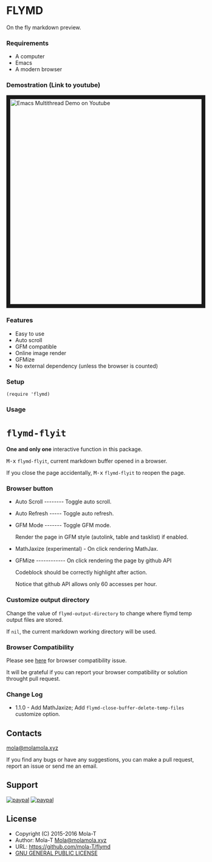 # FLYMD

On the fly markdown preview.

### Requirements

- A computer
- Emacs
- A modern browser

### Demostration (Link to youtube)

<a href="https://www.youtube.com/watch?v=xMVe9Ka-CDI"
target="_blank"><img src="image/Emacs_On_the_fly_markdown_preview.png" 
alt="Emacs Multithread Demo on Youtube" width="960" height="540" border="10" /></a>

### Features

- Easy to use
- Auto scroll
- GFM compatible
- Online image render
- GFMize
- No external dependency (unless the browser is counted)

### Setup

``` emacs-lisp
(require 'flymd)
```

### Usage

# `flymd-flyit`

**One and only one** interactive function in this package.

<kbd>M-x</kbd> `flymd-flyit`, current markdown buffer opened in a browser.

If you close the page accidentally, <kbd>M-x</kbd> `flymd-flyit` to reopen the page.

### Browser button

- Auto Scroll -------- Toggle auto scroll.
- Auto Refresh ----- Toggle auto refresh.
- GFM Mode ------- Toggle GFM mode.

  Render the page in GFM style (autolink, table and tasklist) if enabled.

- MathJaxize (experimental) - On click rendering MathJax.

- GFMize ------------ On click rendering the page by github API

  Codeblock should be correctly highlight after action.

  Notice that github API allows only 60 accesses per hour.

### Customize output directory

Change the value of `flymd-output-directory` to change where flymd temp output files are stored.

If `nil`, the current markdown working directory will be used.

### Browser Compatibility

Please see [here](browser.md) for browser compatibility issue.

It will be grateful if you can report your browser compatibility or solution throught pull request.

### Change Log

- 1.1.0 - Add MathJaxize; Add `flymd-close-buffer-delete-temp-files` customize option.

## Contacts

mola@molamola.xyz

If you find any bugs or have any suggestions, you can make a pull request, report an issue or send me an email.

## Support

[![paypal](image/buy_me_a_beer.png)](https://www.paypal.com/cgi-bin/webscr?cmd=_s-xclick&hosted_button_id=AG4M5N3TZQ2DJ)    [![paypal](image/buy_me_a_bear.png)](https://www.paypal.com/cgi-bin/webscr?cmd=_s-xclick&hosted_button_id=AZ8SZKK4MZQQE)

## License

* Copyright (C) 2015-2016 Mola-T
* Author: Mola-T <Mola@molamola.xyz>
* URL: https://github.com/mola-T/flymd
* [GNU GENERAL PUBLIC LICENSE](LICENSE)
